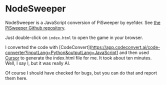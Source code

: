 # NodeSweeper

NodeSweeper is a JavaScript conversion of PiSweeper by eye1der. See [the PiSweeper Github repository](https://github.com/eye1der/PiSweeper).

Just double-click on `index.html` to open the game in your browser.


I converted the code with [CodeConvert](https://app.codeconvert.ai/code-converter?inputLang=Python&outputLang=JavaScript] and then used [Cursor](https://www.cursor.com/) to generate the index.html file for me. It took about ten minutes. Well, I say I, but it was really AI.

Of course I should have checked for bugs, but you can do that and report them here.

